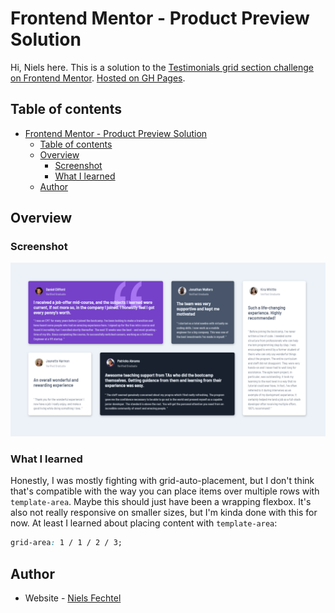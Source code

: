 # Frontend Mentor - Product Preview Solution

Hi, Niels here.
This is a solution to the [Testimonials grid section challenge on Frontend Mentor](https://www.frontendmentor.io/challenges/testimonials-grid-section-Nnw6J7Un7).
[Hosted on GH Pages](https://nielsfechtel.github.io/frontendmentor_2_testimonials_grid/).

## Table of contents

- [Frontend Mentor - Product Preview Solution](#frontend-mentor---product-preview-solution)
  - [Table of contents](#table-of-contents)
  - [Overview](#overview)
    - [Screenshot](#screenshot)
    - [What I learned](#what-i-learned)
  - [Author](#author)

## Overview

### Screenshot

![](./Screenshot.png)

### What I learned

Honestly, I was mostly fighting with grid-auto-placement, but I don't think that's compatible with the way you can place items over multiple rows with `template-area`. Maybe this should just have been a wrapping flexbox. It's also not really responsive on smaller sizes, but I'm kinda done with this for now. At least I learned about placing content with `template-area`:

```css
grid-area: 1 / 1 / 2 / 3;
```

## Author

- Website - [Niels Fechtel](https://niels-fechtel.com)
